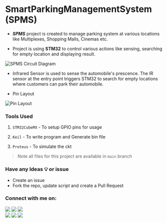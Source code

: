# SmartParkingManagementSystem (SPMS)

- ***SPMS*** project is created to manage parking system at various locations like Multiplexes, Shopping Malls, Cinemas etc.

- Project is using **STM32** to control various actions like sensing, searching for empty location and displaying result.

![SPMS Circuit Diagram](https://github.com/dmdhrumilmistry/SmartParkingManagementSystem/blob/main/.images/CktDiagram.png?raw=True) 

- Infrared Sensor is used to sense the automobile's prescence. The IR sensor at the entry point triggers STM32 to search for empty locations where customers can park their automobile.

- Pin Layout

![Pin Layout](https://github.com/dmdhrumilmistry/SmartParkingManagementSystem/blob/main/.images/STM32F103C6Tx_Pinouts.png?raw=True)


### Tools Used

1. ``STM32CubeMX`` - To setup GPIO pins for usage

2. ``Keil`` - To write program and Generate bin file

3. ``Proteus`` - To simulate the ckt

> Note all files for this project are available in `main` branch 



### Have any Ideas 💡 or issue
- Create an issue
- Fork the repo, update script and create a Pull Request
       
       
 ### Connect with me on:
  
  <p align ="left">
    <a href = "https://github.com/dmdhrumilmistry" target="_blank"><img src = "https://img.shields.io/badge/Github-dmdhrumilmistry-333"></a>
    <a href = "https://www.instagram.com/dmdhrumilmistry/" target="_blank"><img src = "https://img.shields.io/badge/Instagram-dmdhrumilmistry-833ab4"></a>
    <a href = "https://twitter.com/dmdhrumilmistry" target="_blank"><img src = "https://img.shields.io/badge/Twitter-dmdhrumilmistry-4078c0"></a><br>
    <a href = "https://www.youtube.com/channel/UChbjrRvbzgY3BIomUI55XDQ" target="_blank"><img src = "https://img.shields.io/badge/YouTube-Dhrumil%20Mistry-critical"></a>
    <a href = "https://dhrumilmistrywrites.blogspot.com/ " target="_blank"><img src = "https://img.shields.io/badge/Blog-Dhrumil%20Mistry-bd2c00"></a>
    <a href = "https://www.linkedin.com/in/dhrumil-mistry-312966192/" target="_blank"><img src = "https://img.shields.io/badge/LinkedIn-Dhrumil%20Mistry-4078c0"></a><br>
   </p>
  

